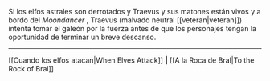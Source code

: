 Si los elfos astrales son derrotados y Traevus y sus matones están vivos y a bordo del  _Moondancer_ , Traevus (malvado neutral [[veteran|veteran]]) intenta tomar el galeón por la fuerza antes de que los personajes tengan la oportunidad de terminar un breve descanso.  
* * *

[[Cuando los elfos atacan|When Elves Attack]] **|** [[A la Roca de Bral|To the Rock of Bral]]

